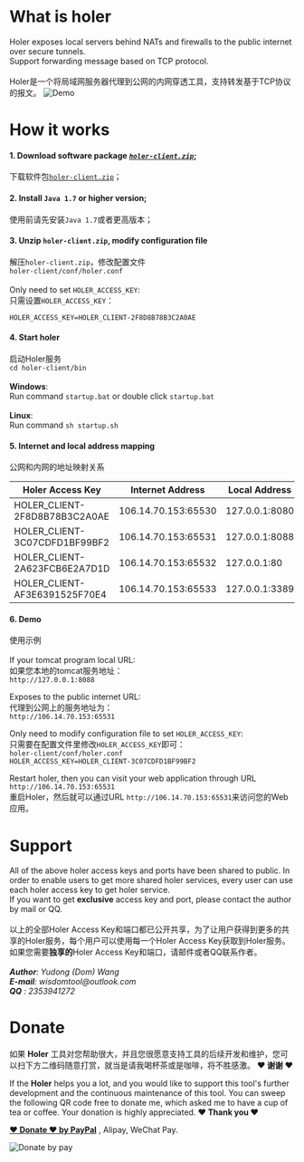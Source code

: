 # What is holer
Holer exposes local servers behind NATs and firewalls to the public internet over secure tunnels. <br/>
Support forwarding message based on TCP protocol.<br/><br/>
Holer是一个将局域网服务器代理到公网的内网穿透工具，支持转发基于TCP协议的报文。
![Demo](https://github.com/Wisdom-Projects/holer/blob/master/Image/demo.png)
# How it works
#### 1. Download software package [*`holer-client.zip`*](https://github.com/Wisdom-Projects/holer/blob/master/Binary);
下载软件包[`holer-client.zip`](https://github.com/Wisdom-Projects/holer/blob/master/Binary)；

#### 2. Install `Java 1.7` or higher version;
使用前请先安装`Java 1.7`或者更高版本；

#### 3. Unzip `holer-client.zip`, modify configuration file
解压`holer-client.zip`，修改配置文件<br/>
`holer-client/conf/holer.conf`<br/><br/>
Only need to set `HOLER_ACCESS_KEY`:<br/>
只需设置`HOLER_ACCESS_KEY`：

`HOLER_ACCESS_KEY=HOLER_CLIENT-2F8D8B78B3C2A0AE`<br/>
     
#### 4. Start holer
启动Holer服务<br/>
`cd holer-client/bin`<br/><br/>
**Windows**:<br/>
Run command `startup.bat` or double click `startup.bat`<br/><br/>
**Linux**:<br/>
Run command `sh startup.sh`
     
#### 5. Internet and local address mapping
公网和内网的地址映射关系

Holer Access Key             |Internet Address   | Local Address
-----------------------------|-------------------|---------------
HOLER_CLIENT-2F8D8B78B3C2A0AE|106.14.70.153:65530|127.0.0.1:8080
HOLER_CLIENT-3C07CDFD1BF99BF2|106.14.70.153:65531|127.0.0.1:8088
HOLER_CLIENT-2A623FCB6E2A7D1D|106.14.70.153:65532|127.0.0.1:80
HOLER_CLIENT-AF3E6391525F70E4|106.14.70.153:65533|127.0.0.1:3389

#### 6. Demo
使用示例<br/><br/>
If your tomcat program local URL: <br/>
如果您本地的tomcat服务地址：<br/>
`http://127.0.0.1:8088`<br/>

Exposes to the public internet URL: <br/>
代理到公网上的服务地址为：<br/>
`http://106.14.70.153:65531`<br/>

Only need to modify configuration file to set `HOLER_ACCESS_KEY`: <br/>
只需要在配置文件里修改`HOLER_ACCESS_KEY`即可：<br/>
`holer-client/conf/holer.conf`<br/>
`HOLER_ACCESS_KEY=HOLER_CLIENT-3C07CDFD1BF99BF2`<br/>

Restart holer, then you can visit your web application through URL `http://106.14.70.153:65531`<br/>
重启Holer，然后就可以通过URL `http://106.14.70.153:65531`来访问您的Web应用。<br/>

# Support
All of the above holer access keys and ports have been shared to public. In order to enable users to get more shared holer services, every user can use each holer access key to get holer service. <br/>
If you want to get **exclusive** access key and port, please contact the author by mail or QQ.<br/><br/>
以上的全部Holer Access Key和端口都已公开共享，为了让用户获得到更多的共享的Holer服务，每个用户可以使用每一个Holer Access Key获取到Holer服务。<br/>
如果您需要**独享的**Holer Access Key和端口，请邮件或者QQ联系作者。<br/><br/>
_**Author**: Yudong (Dom) Wang_ <br/>
_**E-mail**: wisdomtool@outlook.com_<br/>
_**QQ**    : 2353941272_<br/>

# Donate
如果 **Holer** 工具对您帮助很大，并且您很愿意支持工具的后续开发和维护，您可以扫下方二维码随意打赏，就当是请我喝杯茶或是咖啡，将不胜感激。 **♥ 谢谢 ♥**

If the **Holer** helps you a lot, and you would like to support this tool's further development and the continuous maintenance of this tool. You can sweep the following QR code free to donate me, which asked me to have a cup of tea or coffee. Your donation is highly appreciated. **♥ Thank you ♥** <br/>

[**♥ Donate ♥ by PayPal**](https://www.paypal.me/WisdomTool) , Alipay, WeChat Pay.

![Donate by pay](https://github.com/Wisdom-Projects/rest-client/blob/master/images/donate_pay.png)
